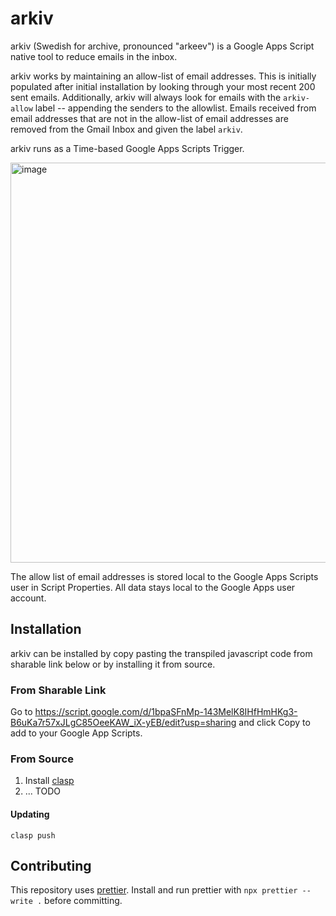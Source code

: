 # arkiv

arkiv (Swedish for archive, pronounced "arkeev") is a Google Apps Script native tool to reduce emails in the inbox.

arkiv works by maintaining an allow-list of email addresses. This is initially populated after initial installation by looking through your most recent 200 sent emails. Additionally, arkiv will always look for emails with the `arkiv-allow` label -- appending the senders to the allowlist. Emails received from email addresses that are not in the allow-list of email addresses are removed from the Gmail Inbox and given the label `arkiv`.

arkiv runs as a Time-based Google Apps Scripts Trigger.

<img width="640" alt="image" src="https://user-images.githubusercontent.com/36717/204095443-0d4ae689-eca8-48ce-bc3a-8c18fc210007.png">

The allow list of email addresses is stored local to the Google Apps Scripts user in Script Properties. All data stays local to the Google Apps user account.

## Installation

arkiv can be installed by copy pasting the transpiled javascript code from sharable link below or by installing it from source.

### From Sharable Link

Go to https://script.google.com/d/1bpaSFnMp-143MelK8IHfHmHKg3-B6uKa7r57xJLgC85OeeKAW_iX-yEB/edit?usp=sharing and click Copy to add to your Google App Scripts.

### From Source

1. Install [clasp](https://developers.google.com/apps-script/guides/clasp)
2. ... TODO

#### Updating

```
clasp push
```

## Contributing

This repository uses [prettier](https://prettier.io/). Install and run prettier with `npx prettier --write .` before committing.
